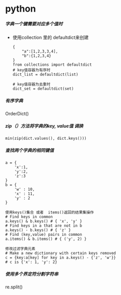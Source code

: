 # python

##### **字典一个键需要对应多个值时**

- 使用collection 里的 defaultdict来创建

  ```
  {
      "a":[1,2,3,3,4],
      "b":{1,2,3,4}
  }
  from collections import defaultdict 
  # key值容器为有序时
  dict_list = defaultdict(list)
  
  # key值容器为去重时
  dict_set = defaultdict(set)
  ```

##### 有序字典

OrderDict()

##### zip（）方法将字典的key, value值 调换

```
min(zip(dict.values(), dict.keys()))
```

##### 查找两个字典的相同键值

```
a = {
    'x':1,
    'y':2,
    'z':3
}
b = {
    'w' : 10,
    'x' : 11,
    'y' : 2
}

使用keys()集合 或者  items()返回的结果集操作
# Find keys in common
a.keys() & b.keys() # { 'x', 'y' }
# Find keys in a that are not in b
a.keys() - b.keys() # { 'z' }
# Find (key,value) pairs in common
a.items() & b.items() # { ('y', 2) }

修改过滤字典元素
# Make a new dictionary with certain keys removed
c = {key:a[key] for key in a.keys() - {'z', 'w'}}
# c is {'x': 1, 'y': 2}
```

##### 使用多个界定符分割字符串

re.split()